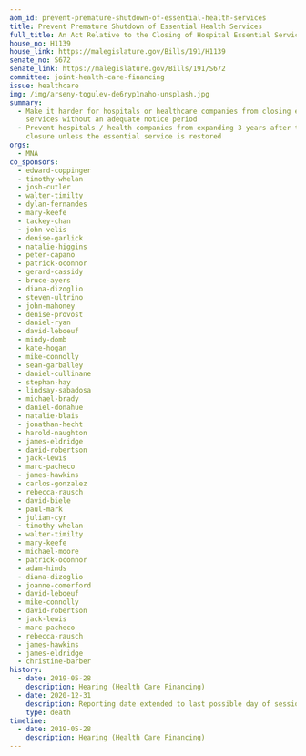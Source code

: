 ```yaml
---
aom_id: prevent-premature-shutdown-of-essential-health-services
title: Prevent Premature Shutdown of Essential Health Services
full_title: An Act Relative to the Closing of Hospital Essential Services
house_no: H1139
house_link: https://malegislature.gov/Bills/191/H1139
senate_no: S672
senate_link: https://malegislature.gov/Bills/191/S672
committee: joint-health-care-financing
issue: healthcare
img: /img/arseny-togulev-de6ryp1naho-unsplash.jpg
summary:
  - Make it harder for hospitals or healthcare companies from closing essential
    services without an adequate notice period
  - Prevent hospitals / health companies from expanding 3 years after the
    closure unless the essential service is restored
orgs:
  - MNA
co_sponsors:
  - edward-coppinger
  - timothy-whelan
  - josh-cutler
  - walter-timilty
  - dylan-fernandes
  - mary-keefe
  - tackey-chan
  - john-velis
  - denise-garlick
  - natalie-higgins
  - peter-capano
  - patrick-oconnor
  - gerard-cassidy
  - bruce-ayers
  - diana-dizoglio
  - steven-ultrino
  - john-mahoney
  - denise-provost
  - daniel-ryan
  - david-leboeuf
  - mindy-domb
  - kate-hogan
  - mike-connolly
  - sean-garballey
  - daniel-cullinane
  - stephan-hay
  - lindsay-sabadosa
  - michael-brady
  - daniel-donahue
  - natalie-blais
  - jonathan-hecht
  - harold-naughton
  - james-eldridge
  - david-robertson
  - jack-lewis
  - marc-pacheco
  - james-hawkins
  - carlos-gonzalez
  - rebecca-rausch
  - david-biele
  - paul-mark
  - julian-cyr
  - timothy-whelan
  - walter-timilty
  - mary-keefe
  - michael-moore
  - patrick-oconnor
  - adam-hinds
  - diana-dizoglio
  - joanne-comerford
  - david-leboeuf
  - mike-connolly
  - david-robertson
  - jack-lewis
  - marc-pacheco
  - rebecca-rausch
  - james-hawkins
  - james-eldridge
  - christine-barber
history:
  - date: 2019-05-28
    description: Hearing (Health Care Financing)
  - date: 2020-12-31
    description: Reporting date extended to last possible day of session
    type: death
timeline:
  - date: 2019-05-28
    description: Hearing (Health Care Financing)
---
```

